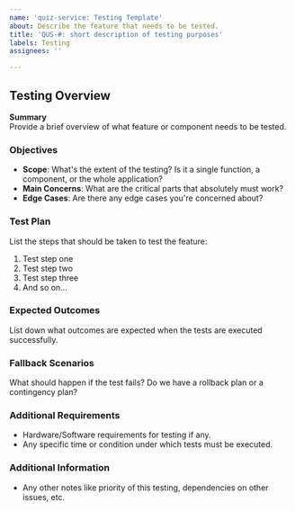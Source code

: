 ```yaml
---
name: 'quiz-service: Testing Template'
about: Describe the feature that needs to be tested.
title: 'QUS-#: short description of testing purposes'
labels: Testing
assignees: ''

---
```


## Testing Overview

**Summary**  
Provide a brief overview of what feature or component needs to be tested.

### Objectives
- **Scope**: What's the extent of the testing? Is it a single function, a component, or the whole application?
- **Main Concerns**: What are the critical parts that absolutely must work?
- **Edge Cases**: Are there any edge cases you're concerned about?

### Test Plan

List the steps that should be taken to test the feature:

1. Test step one
2. Test step two
3. Test step three
4. And so on...

### Expected Outcomes

List down what outcomes are expected when the tests are executed successfully.

### Fallback Scenarios

What should happen if the test fails? Do we have a rollback plan or a contingency plan?

### Additional Requirements
- Hardware/Software requirements for testing if any.
- Any specific time or condition under which tests must be executed.

### Additional Information
- Any other notes like priority of this testing, dependencies on other issues, etc.
